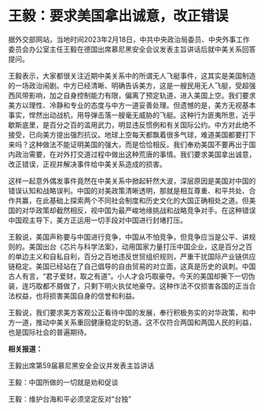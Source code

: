 # 王毅：要求美国拿出诚意，改正错误

据外交部网站，当地时间2023年2月18日，中共中央政治局委员、中央外事工作委员会办公室主任王毅在德国出席慕尼黑安全会议发表主旨讲话后就中美关系回答提问。

王毅表示，大家都很关注近期中美关系中的所谓无人飞艇事件，这其实是美国制造的一场政治闹剧。中方已经清晰、明确告诉美方，这是一艘民用无人飞艇，受超强西风带影响，加之自身控制能力有限，偏离了预定轨道，进入美国上空。我们要求美方以理性、冷静和专业的态度与中方一道妥善处理。但遗憾的是，美方无视基本事实，悍然出动战机，用导弹击落一艘毫无威胁的飞艇。这种行为匪夷所思，近乎歇斯底里，是百分之百的滥用武力，明显违反惯例和有关国际公约。中方对此绝不接受，已向美方提出强烈抗议。地球上空每天都飘着很多气球，难道美国都要打下来吗？这种做法不能证明美国的强大，而是恰恰相反。我们奉劝美国不要再出于国内政治需要，在对外打交道过程中做出这种荒唐的事情。我们要求美国拿出诚意，改正错误，正视并解决事件给中美关系造成的损害。

这样一起意外偶发事件竟然在中美关系中掀起轩然大波，深层原因是美国对中国的错误认知和战略误判。中国的对美政策清晰透明，那就是相互尊重、和平共处、合作共赢，在此基础上探索两个不同社会制度和历史文化的大国正确相处之道。但美国的对华政策却截然相反，视中国为最严峻地缘挑战和战略竞争对手。在这种错误中国观主导下，美方正运用一切手段对中国进行封堵打压。

王毅说，美国声称要与中国进行竞争，中国从不怕竞争，但竞争应当是公平、讲规则的。美国出台《芯片与科学法案》，动用国家力量打压中国企业，这是百分之百的单边主义和自私自利，百分之百地违反世贸组织规则，严重干扰国际产业链供应链稳定。美国已经站在了自己倡导的自由贸易的对立面，这真是历史的讽刺。中国古人有言，“君子爱财，取之有道”。小人才会巧取豪夺。今天的美国却撕下一切伪装，连巧取都不屑做了，只剩下明火执仗地豪夺。这种作法不仅损害各国的正当合法权益，也将损害美国自身的信誉和利益。

王毅说，我们要求美方客观公正看待中国的发展，奉行积极务实的对华政策，和中方一道，推动中美关系重回健康稳定的轨道。这不仅符合两国和两国人民的利益，也是国际社会的普遍期待。

**相关报道：**

王毅出席第59届慕尼黑安全会议并发表主旨讲话

王毅：中国所做的一切就是劝和促谈

王毅：维护台海和平必须坚定反对“台独”

